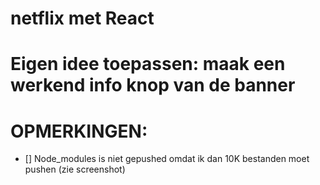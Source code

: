 # netflix met React

# Eigen idee toepassen: maak een werkend info knop van de banner
# OPMERKINGEN: 
- [] Node_modules is niet gepushed omdat ik dan 10K bestanden moet pushen (zie screenshot)
